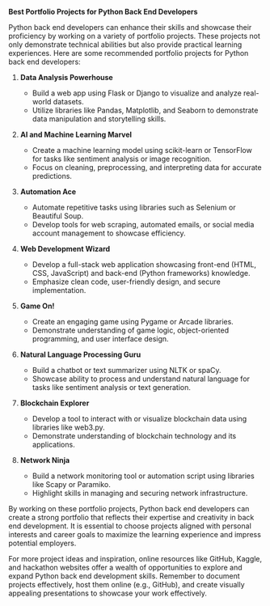 **Best Portfolio Projects for Python Back End Developers**

Python back end developers can enhance their skills and showcase their proficiency by working on a variety of portfolio projects. These projects not only demonstrate technical abilities but also provide practical learning experiences. Here are some recommended portfolio projects for Python back end developers:

1. **Data Analysis Powerhouse**
   - Build a web app using Flask or Django to visualize and analyze real-world datasets.
   - Utilize libraries like Pandas, Matplotlib, and Seaborn to demonstrate data manipulation and storytelling skills.

2. **AI and Machine Learning Marvel**
   - Create a machine learning model using scikit-learn or TensorFlow for tasks like sentiment analysis or image recognition.
   - Focus on cleaning, preprocessing, and interpreting data for accurate predictions.

3. **Automation Ace**
   - Automate repetitive tasks using libraries such as Selenium or Beautiful Soup.
   - Develop tools for web scraping, automated emails, or social media account management to showcase efficiency.

4. **Web Development Wizard**
   - Develop a full-stack web application showcasing front-end (HTML, CSS, JavaScript) and back-end (Python frameworks) knowledge.
   - Emphasize clean code, user-friendly design, and secure implementation.

5. **Game On!**
   - Create an engaging game using Pygame or Arcade libraries.
   - Demonstrate understanding of game logic, object-oriented programming, and user interface design.

6. **Natural Language Processing Guru**
   - Build a chatbot or text summarizer using NLTK or spaCy.
   - Showcase ability to process and understand natural language for tasks like sentiment analysis or text generation.

7. **Blockchain Explorer**
   - Develop a tool to interact with or visualize blockchain data using libraries like web3.py.
   - Demonstrate understanding of blockchain technology and its applications.

8. **Network Ninja**
   - Build a network monitoring tool or automation script using libraries like Scapy or Paramiko.
   - Highlight skills in managing and securing network infrastructure.

By working on these portfolio projects, Python back end developers can create a strong portfolio that reflects their expertise and creativity in back end development. It is essential to choose projects aligned with personal interests and career goals to maximize the learning experience and impress potential employers.

For more project ideas and inspiration, online resources like GitHub, Kaggle, and hackathon websites offer a wealth of opportunities to explore and expand Python back end development skills. Remember to document projects effectively, host them online (e.g., GitHub), and create visually appealing presentations to showcase your work effectively.